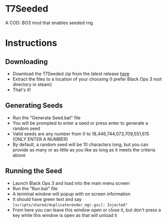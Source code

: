 # T7Seeded
A COD: BO3 mod that enables seeded rng

# Instructions

## Downloading
- Download the T7Seeded zip from the latest release [here](https://github.com/Joshr520/T7Seeded/releases/latest)
- Extract the files to a location of your choosing (I prefer Black Ops 3 root directory in steam)
- That's it!

## Generating Seeds
- Run the "Generate Seed.bat" file
- You will be prompted to enter a seed or press enter to generate a random seed
- Valid seeds are any number from 0 to 18,446,744,073,709,551,615 (ONLY ENTER A NUMBER)
- By default, a random seed will be 10 characters long, but you can provide as many or as little as you like as long as it meets the criteria above

## Running the Seed
- Launch Black Ops 3 and load into the main menu screen
- Run the "Run.bat" file
- A terminal window will popup with on screen information
- It should have green text and say ```[scripts/shared/duplicaterender_mgr.gsc]: Injected"```
- From here you can leave this window open or close it, but don't press a key while this window is open as that will unload it
